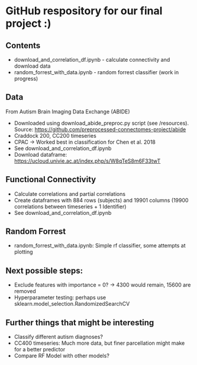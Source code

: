 # GitHub respository for our final project :)

## Contents
- download_and_correlation_df.ipynb - calculate connectivity and download data
- random_forrest_with_data.ipynb - random forrest classifier (work in progress)

## Data
From Autism Brain Imaging Data Exchange (ABIDE)
- Downloaded using download_abide_preproc.py script (see /resources). Source: https://github.com/preprocessed-connectomes-project/abide 
- Craddock 200, CC200 timeseries 
- CPAC → Worked best in classification for Chen et al. 2018
- See download_and_correlation_df.ipynb
- Download dataframe: https://ucloud.univie.ac.at/index.php/s/W8qTeS8m6F33twT 

## Functional Connectivity
- Calculate correlations and partial correlations
- Create dataframes with 884 rows (subjects) and 19901 columns (19900 correlations between timeseries + 1 Identifier)
- See download_and_correlation_df.ipynb

## Random Forrest
- random_forrest_with_data.ipynb: Simple rf classifier, some attempts at plotting

## Next possible steps:
- Exclude features with importance = 0? -> 4300 would remain, 15600 are removed
- Hyperparameter testing: perhaps use sklearn.model_selection.RandomizedSearchCV

## Further things that might be interesting
- Classify different autism diagnoses?
- CC400 timeseries: Much more data, but finer parcellation might make for a better predictor
- Compare RF Model with other models?
